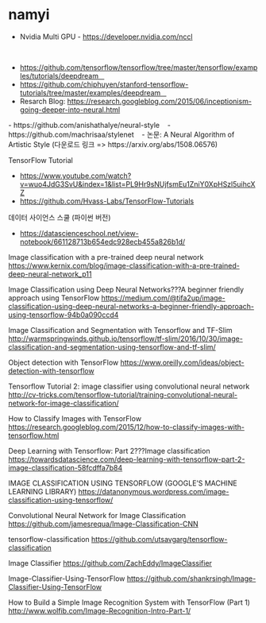 # namyi

- Nvidia Multi GPU -
  https://developer.nvidia.com/nccl


<DeepDream>    
- https://github.com/tensorflow/tensorflow/tree/master/tensorflow/examples/tutorials/deepdream    
- https://github.com/chiphuyen/stanford-tensorflow-tutorials/tree/master/examples/deepdream    
- Resarch Blog: https://research.googleblog.com/2015/06/inceptionism-going-deeper-into-neural.html

<Neural Network with Style Synthesis> 
- https://github.com/anishathalye/neural-style    
- https://github.com/machrisaa/stylenet    
- 논문: A Neural Algorithm of Artistic Style (다운로드 링크 => https://arxiv.org/abs/1508.06576)

TensorFlow Tutorial
- https://www.youtube.com/watch?v=wuo4JdG3SvU&index=1&list=PL9Hr9sNUjfsmEu1ZniY0XpHSzl5uihcXZ
- https://github.com/Hvass-Labs/TensorFlow-Tutorials

데이터 사이언스 스쿨 (파이썬 버전)
- https://datascienceschool.net/view-notebook/661128713b654edc928ecb455a826b1d/


<Object Recognition>

Image classification with a pre-trained deep neural network
https://www.kernix.com/blog/image-classification-with-a-pre-trained-deep-neural-network_p11

Image Classification using Deep Neural Networks???A beginner friendly approach using TensorFlow
https://medium.com/@tifa2up/image-classification-using-deep-neural-networks-a-beginner-friendly-approach-using-tensorflow-94b0a090ccd4

Image Classification and Segmentation with Tensorflow and TF-Slim
http://warmspringwinds.github.io/tensorflow/tf-slim/2016/10/30/image-classification-and-segmentation-using-tensorflow-and-tf-slim/

Object detection with TensorFlow
https://www.oreilly.com/ideas/object-detection-with-tensorflow

Tensorflow Tutorial 2: image classifier using convolutional neural network
http://cv-tricks.com/tensorflow-tutorial/training-convolutional-neural-network-for-image-classification/

How to Classify Images with TensorFlow
https://research.googleblog.com/2015/12/how-to-classify-images-with-tensorflow.html

Deep Learning with Tensorflow: Part 2???Image classification
https://towardsdatascience.com/deep-learning-with-tensorflow-part-2-image-classification-58fcdffa7b84

IMAGE CLASSIFICATION USING TENSORFLOW (GOOGLE’S MACHINE LEARNING LIBRARY)
https://datanonymous.wordpress.com/image-classification-using-tensorflow/

Convolutional Neural Network for Image Classification
https://github.com/jamesrequa/Image-Classification-CNN

tensorflow-classification
https://github.com/utsavgarg/tensorflow-classification

Image Classifier
https://github.com/ZachEddy/ImageClassifier

Image-Classifier-Using-TensorFlow
https://github.com/shankrsingh/Image-Classifier-Using-TensorFlow

How to Build a Simple Image Recognition System with TensorFlow (Part 1)
http://www.wolfib.com/Image-Recognition-Intro-Part-1/

